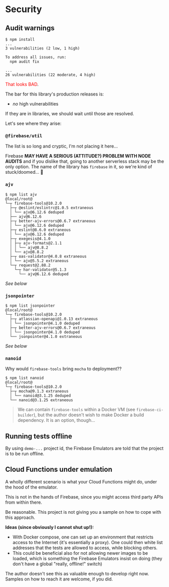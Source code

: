 # Security


## Audit warnings

```
$ npm install
...
3 vulnerabilities (2 low, 1 high)

To address all issues, run:
  npm audit fix

...
26 vulnerabilities (22 moderate, 4 high)
```

<font color=red>That looks BAD</font>.

The bar for this library's production releases is:

- *no* high vulnerabilities 

If they are in libraries, we should wait until those are resolved. <!-- #whisper: this also gives an incentive to keep number of dependencies to the minimum.
-->

Let's see where they arise:

### `@firebase/util`

The list is so long and cryptic, I'm not placing it here...

Firebase **MAY HAVE A SERIOUS (ATTITUDE?) PROBLEM WITH NODE AUDITS** and if you dislike that, going to another serverless stack may be the only option. The name of the library has `firebase` in it, so we're kind of stuck/doomed... 🦤

### `ajv`

```
$ npm list ajv
@local/root@
└─┬ firebase-tools@10.2.0
  ├─┬ @eslint/eslintrc@1.0.5 extraneous
  │ └── ajv@6.12.6 deduped
  ├── ajv@6.12.6
  ├─┬ better-ajv-errors@0.6.7 extraneous
  │ └── ajv@6.12.6 deduped
  ├─┬ eslint@8.6.0 extraneous
  │ └── ajv@6.12.6 deduped
  ├─┬ exegesis@4.1.0
  │ ├─┬ ajv-formats@2.1.1
  │ │ └── ajv@8.8.2
  │ └── ajv@8.8.2
  ├─┬ oas-validator@4.0.8 extraneous
  │ └── ajv@5.5.2 extraneous
  └─┬ request@2.88.2
    └─┬ har-validator@5.1.3
      └── ajv@6.12.6 deduped
```

*See below*

### `jsonpointer`

```
$ npm list jsonpointer
@local/root@
└─┬ firebase-tools@10.2.0
  ├─┬ atlassian-openapi@1.0.13 extraneous
  │ └── jsonpointer@4.1.0 deduped
  ├─┬ better-ajv-errors@0.6.7 extraneous
  │ └── jsonpointer@4.1.0 deduped
  └── jsonpointer@4.1.0 extraneous
```

*See below*

### `nanoid`

Why would `firebase-tools` bring `mocha` to deployment??

```
$ npm list nanoid
@local/root@
└─┬ firebase-tools@10.2.0
  ├─┬ mocha@9.1.3 extraneous
  │ └── nanoid@3.1.25 deduped
  └── nanoid@3.1.25 extraneous
```

>We can contain `firebase-tools` within a Docker VM (see `firebase-ci-builder`), but the author doesn't wish to make Docker a build dependency. It is an option, though...


## Running tests offline

By using `demo-...` project id, the Firebase Emulators are told that the project is to be run offline.



<!-- hidden; using `demo-*`
## Launching Emulators

The Emulators log these lines:

```
$ npm run start
...
⚠  functions: The following emulators are not running, calls to these services from the Functions emulator will affect production: auth, database, hosting, pubsub, storage
⚠  functions: Unable to fetch project Admin SDK configuration, Admin SDK behavior in Cloud Functions emulator may be incorrect.
```

- [ ] What is this about?
- [ ] Does this mean my cloud deployment can be affected, *by running tests locally, or in CI*??

I don't know.

The model we're proposing is one where there is no active Firebase project involved.

You can check this with:

```
$ npx firebase-tools use
No project is currently active.

Run firebase use --add to define a new project alias.
``` 

One would think this means that the emulators are not going to touch the cloud -- but why the warnings?

>There is one way to make the warnings go away. Name your project-id's `demo-` something, and Firebase Emulators treat them as fake ones. That convention is a bit artificial, and is derived from GCP. The author thinks Firebase can do this, simpler!
-->

## Cloud Functions under emulation

A wholly different scenario is what your Cloud Functions might do, under the hood of the emulator.

This is not in the hands of Firebase, since you might access third party APIs from within there.

Be reasonable. This project is not giving you a sample on how to cope with this approach.



**Ideas (since obviously I cannot shut up!):**

- With Docker compose, one can set up an environment that restricts access to the Internet (it's essentially a proxy). One could then white list addresses that the tests are allowed to access, while blocking others.
- This could be beneficial also for not allowing newer images to be loaded, which is something the Firebase Emulators insist on doing (they don't have a global "really, offline!" switch)

The author doesn't see this as valuable enough to develop right now. Samples on how to reach it are welcome, if you did.
